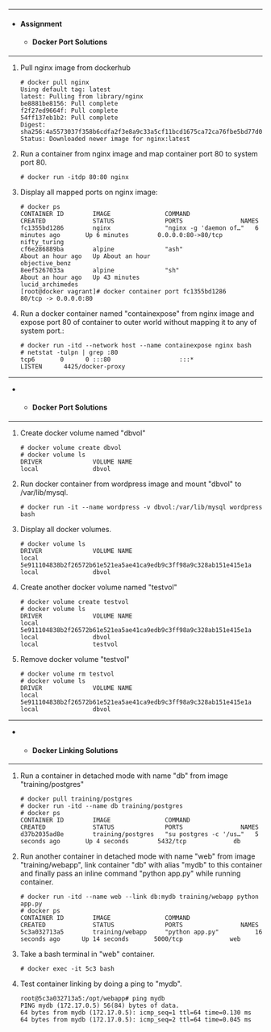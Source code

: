 ***
- #### Assignment  ####

  - #### Docker Port Solutions ####

***
1. Pull nginx image from dockerhub

   ```shell
   # docker pull nginx
   Using default tag: latest
   latest: Pulling from library/nginx
   be8881be8156: Pull complete 
   f2f27ed9664f: Pull complete 
   54ff137eb1b2: Pull complete 
   Digest: sha256:4a5573037f358b6cdfa2f3e8a9c33a5cf11bcd1675ca72ca76fbe5bd77d0d682
   Status: Downloaded newer image for nginx:latest
   ```

2. Run a container from nginx image and map container port 80 to system port 80.

   ```shell
   # docker run -itdp 80:80 nginx
   ```

3. Display all mapped ports on nginx image:

   ``` shell
   # docker ps
   CONTAINER ID        IMAGE               COMMAND                  CREATED             STATUS              PORTS                NAMES
   fc1355bd1286        nginx               "nginx -g 'daemon of…"   6 minutes ago       Up 6 minutes        0.0.0.0:80->80/tcp   nifty_turing
   cf6e286889ba        alpine              "ash"                    About an hour ago   Up About an hour                         objective_benz
   8eef5267033a        alpine              "sh"                     About an hour ago   Up 43 minutes                            lucid_archimedes
   [root@docker vagrant]# docker container port fc1355bd1286
   80/tcp -> 0.0.0.0:80
   ```

4. Run a docker container named "containexpose" from nginx image and expose port 80 of container to outer world without mapping it to any of system port.:
   ```shell
   # docker run -itd --network host --name containexpose nginx bash
   # netstat -tulpn | grep :80
   tcp6       0      0 :::80                   :::*                    LISTEN      4425/docker-proxy 
   ```
***
  -   - #### Docker Port Solutions ####

***


1. Create docker volume named "dbvol"

   ```shell
   # docker volume create dbvol
   # docker volume ls
   DRIVER              VOLUME NAME
   local               dbvol
   
   ```

2. Run docker container from wordpress image and mount "dbvol" to /var/lib/mysql.

   ```shell
   # docker run -it --name wordpress -v dbvol:/var/lib/mysql wordpress bash
   ```

3. Display all docker volumes.
   ```shell
   # docker volume ls
   DRIVER              VOLUME NAME
   local               5e911104838b2f26572b61e521ea5ae41ca9edb9c3ff98a9c328ab151e415e1a
   local               dbvol
   ```

4. Create another docker volume named "testvol"
   ```shell
   # docker volume create testvol
   # docker volume ls
   DRIVER              VOLUME NAME
   local               5e911104838b2f26572b61e521ea5ae41ca9edb9c3ff98a9c328ab151e415e1a
   local               dbvol
   local               testvol
   
   ```
5. Remove docker volume "testvol"
   ```shell
   # docker volume rm testvol
   # docker volume ls
   DRIVER              VOLUME NAME
   local               5e911104838b2f26572b61e521ea5ae41ca9edb9c3ff98a9c328ab151e415e1a
   local               dbvol
   ```
***
  -   - #### Docker Linking Solutions ####

***
1. Run a container in detached mode with name "db" from image "training/postgres"
   ```shell
   # docker pull training/postgres
   # docker run -itd --name db training/postgres
   # docker ps
   CONTAINER ID        IMAGE               COMMAND                  CREATED             STATUS              PORTS                NAMES
   d37b2035ad8e        training/postgres   "su postgres -c '/us…"   5 seconds ago       Up 4 seconds        5432/tcp             db
   ```

2. Run another container in detached mode with name "web" from image "training/webapp", link container "db" with alias "mydb" to this container and finally pass an inline command "python app.py" while running container.
   ```shell
   # docker run -itd --name web --link db:mydb training/webapp python app.py
   # docker ps
   CONTAINER ID        IMAGE               COMMAND                  CREATED             STATUS              PORTS                NAMES
   5c3a032713a5        training/webapp     "python app.py"          16 seconds ago      Up 14 seconds       5000/tcp             web
   
   ```

3. Take a bash terminal in "web" container.

   ```shell
   # docker exec -it 5c3 bash
   ```

4. Test container linking by doing a ping to "mydb".
   ```shell
   root@5c3a032713a5:/opt/webapp# ping mydb
   PING mydb (172.17.0.5) 56(84) bytes of data.
   64 bytes from mydb (172.17.0.5): icmp_seq=1 ttl=64 time=0.130 ms
   64 bytes from mydb (172.17.0.5): icmp_seq=2 ttl=64 time=0.045 ms
   ```